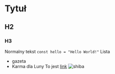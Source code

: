 # Tytuł
## H2
### H3
Normalny tekst
`const hello = "Hello World!"`
Lista
- gazeta
- Karma dla Luny
To jest [link](https://github.com/karoryb)
![shiba](https://hubun.pl/img/cms/blog/shiba-inu-liscie.jpeg)
